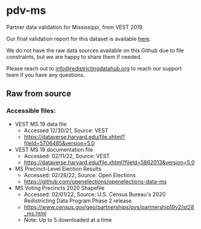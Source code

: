 # pdv-ms
Partner data validation for Mississippi, from VEST 2019. 

Our final validation report for this dataset is available [here]().

We do not have the raw data sources available on this Github due to file constraints, but we are happy to share them if needed. 

Please reach out to info@redistrictingdatahub.org to reach our support team if you have any questions.

## Raw from source

### Accessible files: 
- VEST MS 19 data file
  - Accessed 12/30/21, Source: VEST
  - https://dataverse.harvard.edu/file.xhtml?fileId=5706485&version=5.0
- VEST MS 19 documentation file
  - Accessed: 02/11/22, Source: VEST
  - https://dataverse.harvard.edu/file.xhtml?fileId=5862013&version=5.0
- MS Precinct-Level Election Results
  - Accessed: 02/28/22, Source: Open Elections
  - https://github.com/openelections/openelections-data-ms
- MS Voting Precincts 2020 Shapefile
  - Accessed: 02/01/22, Source: U.S. Census Bureau's 2020 Redistricting Data Program Phase 2 release
  - https://www.census.gov/geo/partnerships/pvs/partnership19v2/st28_ms.html
  - Note: Up to 5 downloaded at a time


